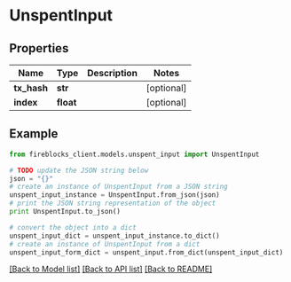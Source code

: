 # UnspentInput


## Properties

Name | Type | Description | Notes
------------ | ------------- | ------------- | -------------
**tx_hash** | **str** |  | [optional] 
**index** | **float** |  | [optional] 

## Example

```python
from fireblocks_client.models.unspent_input import UnspentInput

# TODO update the JSON string below
json = "{}"
# create an instance of UnspentInput from a JSON string
unspent_input_instance = UnspentInput.from_json(json)
# print the JSON string representation of the object
print UnspentInput.to_json()

# convert the object into a dict
unspent_input_dict = unspent_input_instance.to_dict()
# create an instance of UnspentInput from a dict
unspent_input_form_dict = unspent_input.from_dict(unspent_input_dict)
```
[[Back to Model list]](../README.md#documentation-for-models) [[Back to API list]](../README.md#documentation-for-api-endpoints) [[Back to README]](../README.md)


